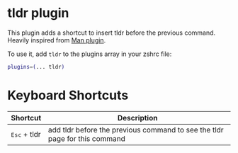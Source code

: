 # tldr plugin

This plugin adds a shortcut to insert tldr before the previous command.
Heavily inspired from [Man plugin](https://github.com/ryzsh/ryzsh/tree/master/plugins/man).

To use it, add `tldr` to the plugins array in your zshrc file:

```zsh
plugins=(... tldr)
```

# Keyboard Shortcuts
| Shortcut                           | Description                                                                |
|------------------------------------|----------------------------------------------------------------------------|
| <kbd>Esc</kbd> + tldr              | add tldr before the previous command to see the tldr page for this command |
